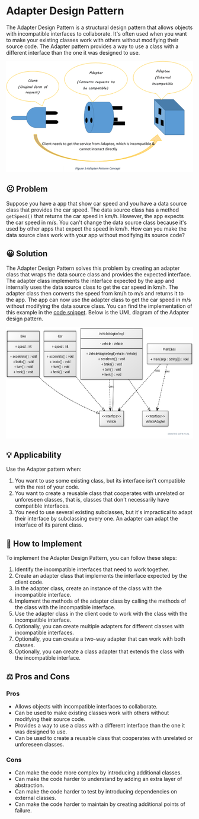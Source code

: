 # Adapter Design Pattern

The Adapter Design Pattern is a structural design pattern that allows objects with incompatible interfaces to collaborate. It's often used when you want to make your existing classes work with others without modifying their source code. The Adapter pattern provides a way to use a class with a different interface than the one it was designed to use.

<p align="center">
    <img src="./image/adapter.png" height=300 weight=300 alt="Adapter Design Pattern"></img>
</p>

## ☹️ Problem

Suppose you have a app that show car speed and you have a data source class that provides the car speed. The data source class has a method `getSpeed()` that returns the car speed in km/h. However, the app expects the car speed in m/s. You can't change the data source class because it's used by other apps that expect the speed in km/h. How can you make the data source class work with your app without modifying its source code?

## 😀 Solution

The Adapter Design Pattern solves this problem by creating an adapter class that wraps the data source class and provides the expected interface. The adapter class implements the interface expected by the app and internally uses the data source class to get the car speed in km/h. The adapter class then converts the speed from km/h to m/s and returns it to the app. The app can now use the adapter class to get the car speed in m/s without modifying the data source class. You can find the implementation of this example in the [code snippet](./src). Below is the UML diagram of the Adapter design pattern.

<p align="center">
    <img src="./image/uml_diagram.jpg" height=300 weight=300 alt="uml diagram"></img>
</p>

## 💡 Applicability

Use the Adapter pattern when:

1. You want to use some existing class, but its interface isn't compatible with the rest of your code.
2. You want to create a reusable class that cooperates with unrelated or unforeseen classes, that is, classes that don't necessarily have compatible interfaces.
3. You need to use several existing subclasses, but it's impractical to adapt their interface by subclassing every one. An adapter can adapt the interface of its parent class.

## 📝 How to Implement

To implement the Adapter Design Pattern, you can follow these steps:

1. Identify the incompatible interfaces that need to work together.
2. Create an adapter class that implements the interface expected by the client code.
3. In the adapter class, create an instance of the class with the incompatible interface.
4. Implement the methods of the adapter class by calling the methods of the class with the incompatible interface.
5. Use the adapter class in the client code to work with the class with the incompatible interface.
6. Optionally, you can create multiple adapters for different classes with incompatible interfaces.
7. Optionally, you can create a two-way adapter that can work with both classes.
8. Optionally, you can create a class adapter that extends the class with the incompatible interface.

## ⚖️ Pros and Cons

### Pros

- Allows objects with incompatible interfaces to collaborate.
- Can be used to make existing classes work with others without modifying their source code.
- Provides a way to use a class with a different interface than the one it was designed to use.
- Can be used to create a reusable class that cooperates with unrelated or unforeseen classes.

### Cons

- Can make the code more complex by introducing additional classes.
- Can make the code harder to understand by adding an extra layer of abstraction.
- Can make the code harder to test by introducing dependencies on external classes.
- Can make the code harder to maintain by creating additional points of failure.
